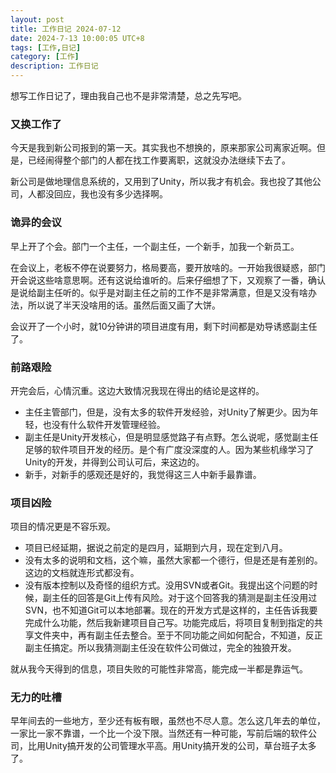 ```yaml
---
layout: post
title: 工作日记 2024-07-12
date: 2024-7-13 10:00:05 UTC+8
tags: [工作,日记]
category: [工作]
description: 工作日记
---
```


想写工作日记了，理由我自己也不是非常清楚，总之先写吧。

<!-- more -->

### 又换工作了

今天是我到新公司报到的第一天。其实我也不想换的，原来那家公司离家近啊。但是，已经闹得整个部门的人都在找工作要离职，这就没办法继续下去了。

新公司是做地理信息系统的，又用到了Unity，所以我才有机会。我也投了其他公司，人都没回应，我也没有多少选择啊。


### 诡异的会议

早上开了个会。部门一个主任，一个副主任，一个新手，加我一个新员工。

在会议上，老板不停在说要努力，格局要高，要开放啥的。一开始我很疑惑，部门开会说这些啥意思啊。还有这说给谁听的。后来仔细想了下，又观察了一番，确认是说给副主任听的。似乎是对副主任之前的工作不是非常满意，但是又没有啥办法，所以说了半天没啥用的话。虽然后面又画了大饼。

会议开了一个小时，就10分钟讲的项目进度有用，剩下时间都是劝导诱惑副主任了。

### 前路艰险

开完会后，心情沉重。这边大致情况我现在得出的结论是这样的。

- 主任主管部门，但是，没有太多的软件开发经验，对Unity了解更少。因为年轻，也没有什么软件开发管理经验。
- 副主任是Unity开发核心，但是明显感觉路子有点野。怎么说呢，感觉副主任足够的软件项目开发的经历。是个有广度没深度的人。因为某些机缘学习了Unity的开发，并得到公司认可后，来这边的。
- 新手，对新手的感观还是好的，我觉得这三人中新手最靠谱。
  
### 项目凶险

项目的情况更是不容乐观。

- 项目已经延期，据说之前定的是四月，延期到六月，现在定到八月。
- 没有太多的说明和文档，这个嘛，虽然大家都一个德行，但是还是有差别的。这边的文档就连形式都没有。
- 没有版本控制以及奇怪的组织方式。没用SVN或者Git。我提出这个问题的时候，副主任的回答是Git上传有风险。对于这个回答我的猜测是副主任没用过SVN，也不知道Git可以本地部署。现在的开发方式是这样的，主任告诉我要完成什么功能，然后我新建项目自己写。功能完成后，将项目复制到指定的共享文件夹中，再有副主任去整合。至于不同功能之间如何配合，不知道，反正副主任搞定。所以我猜测副主任没在软件公司做过，完全的独狼开发。

就从我今天得到的信息，项目失败的可能性非常高，能完成一半都是靠运气。

### 无力的吐槽

早年间去的一些地方，至少还有板有眼，虽然也不尽人意。怎么这几年去的单位，一家比一家不靠谱，一个比一个没下限。当然还有一种可能，写前后端的软件公司，比用Unity搞开发的公司管理水平高。用Unity搞开发的公司，草台班子太多了。
